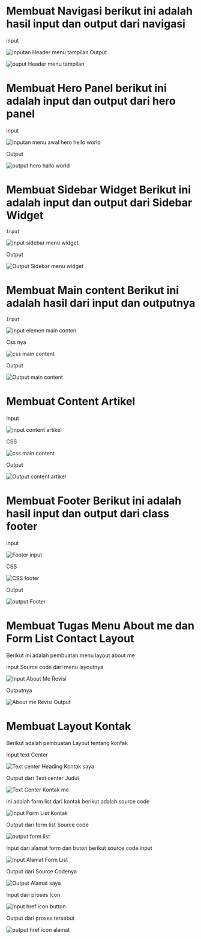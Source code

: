 # Membuat Navigasi berikut ini adalah hasil input dan output dari navigasi
   input

![inputan Header menu tampilan](https://user-images.githubusercontent.com/56244106/115180690-6a465c00-a100-11eb-83f0-8de51ee8ef0e.PNG)
 Output

![ouput Header menu tampilan](https://user-images.githubusercontent.com/56244106/115180803-ad083400-a100-11eb-97b5-478ec72eb33f.PNG)

# Membuat Hero Panel berikut ini adalah input dan output dari hero panel
   input

![Inputan menu awal hero hello world](https://user-images.githubusercontent.com/56244106/115180898-e476e080-a100-11eb-9edf-ad9c4a6e2ac3.PNG)

   Output

![output hero hallo world](https://user-images.githubusercontent.com/56244106/115180952-feb0be80-a100-11eb-9f66-853422784a0a.PNG)

# Membuat Sidebar Widget Berikut ini adalah input dan output dari Sidebar Widget
    Input

  
![input sidebar menu widget](https://user-images.githubusercontent.com/56244106/115181084-53ecd000-a101-11eb-97d6-43c9b44e641f.PNG)

   Output

![Output Sidebar menu widget](https://user-images.githubusercontent.com/56244106/115181124-6a932700-a101-11eb-8c28-8333741793ad.PNG)

# Membuat Main content Berikut ini adalah hasil dari input dan outputnya
    Input
   
![input elemen main conten](https://user-images.githubusercontent.com/56244106/115181282-bf36a200-a101-11eb-8399-c882163e7c09.PNG)

   Css nya

![css main content](https://user-images.githubusercontent.com/56244106/115181395-0cb30f00-a102-11eb-8daa-b3a0e9f32714.PNG)

  Output

![Output main content](https://user-images.githubusercontent.com/56244106/115181415-19cffe00-a102-11eb-8ff6-e832bb532bbd.PNG)

# Membuat Content Artikel 
   Input

![input content artikel](https://user-images.githubusercontent.com/56244106/115181504-4e43ba00-a102-11eb-8119-31f1aa703b51.PNG)

   CSS

 
![css main content](https://user-images.githubusercontent.com/56244106/115181627-89de8400-a102-11eb-8c9e-738cd4077007.PNG)

   Output

![Output content artikel](https://user-images.githubusercontent.com/56244106/115181702-aed2f700-a102-11eb-8f01-9a539908c65d.PNG)

# Membuat Footer  Berikut ini adalah hasil input dan output dari class footer
   
   input

![Footer input](https://user-images.githubusercontent.com/56244106/115181754-cf02b600-a102-11eb-9cc7-6e2aec938f72.PNG)

   CSS

![CSS footer](https://user-images.githubusercontent.com/56244106/115181822-eb065780-a102-11eb-9434-bce304f676d6.PNG)

  
  Output

![output Footer](https://user-images.githubusercontent.com/56244106/115181857-02dddb80-a103-11eb-8c69-086a60aa4b02.PNG)


# Membuat Tugas Menu About me dan Form List Contact Layout

Berikut ini adalah pembuatan menu layout about me

input Source code dari menu layoutnya

![Input About Me Revisi](https://user-images.githubusercontent.com/56244106/115423927-6ada1200-a228-11eb-9f6b-d0c733997fc4.PNG)

Outputnya

![About me Revisi Output](https://user-images.githubusercontent.com/56244106/115424008-79c0c480-a228-11eb-8585-d3391dc4bbeb.PNG)



# Membuat Layout Kontak
   Berikut adalah pembuatan Layout tentang konfak

   Input text Center

![Text center Heading Kontak saya](https://user-images.githubusercontent.com/56244106/115245052-ba4c0f80-a14e-11eb-8439-94ab8b325a23.PNG)

  Output dari Text center Judul

![Text Center Kontak me](https://user-images.githubusercontent.com/56244106/115246738-5b879580-a150-11eb-9521-23ad44a6d86b.PNG)

   ini adalah form list dari kontak berikut adalah source code

![input Form List Kontak](https://user-images.githubusercontent.com/56244106/115246086-c5ec0600-a14f-11eb-8d8a-40c6fc5a0286.PNG)

 Output dari form list Source code

![output form list](https://user-images.githubusercontent.com/56244106/115246933-87a31680-a150-11eb-9bcb-58080a2fc692.PNG)

 Input dari alamat form dan buton berikut source code input

![Input Alamat Form List](https://user-images.githubusercontent.com/56244106/115247019-9b4e7d00-a150-11eb-9608-ea00f062c512.PNG)

Output dari Source Codenya

![Output Alamat saya](https://user-images.githubusercontent.com/56244106/115247845-59720680-a151-11eb-925c-f29ec6b264dd.PNG)

Input dari proses Icon

![Input href icon button](https://user-images.githubusercontent.com/56244106/115248021-7f97a680-a151-11eb-83f0-f8e162d8b6ff.PNG)

Output dari proses tersebut

![output href icon alamat](https://user-images.githubusercontent.com/56244106/115248089-91794980-a151-11eb-9f35-666e248fa94c.PNG)






 






















    




  







   
